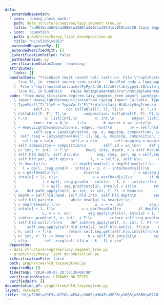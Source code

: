 ```yaml
---
data:
  _extendedDependsOn:
  - icon: ':heavy_check_mark:'
    path: data_structure/segtree/lazy_segment_tree.py
    title: "\u9045\u5EF6\u30BB\u30B0\u30E1\u30F3\u30C8\u6728 (Lazy Segment Tree)"
  - icon: ':question:'
    path: graph/tree/heavy_light_decomposition.py
    title: "HL\u5206\u89E3"
  _extendedRequiredBy: []
  _extendedVerifiedWith: []
  _isVerificationFailed: false
  _pathExtension: py
  _verificationStatusIcon: ':warning:'
  attributes:
    links: []
  bundledCode: "Traceback (most recent call last):\n  File \"/opt/hostedtoolcache/PyPy/3.10.14/x64/lib/pypy3.10/site-packages/onlinejudge_verify/documentation/build.py\"\
    , line 76, in _render_source_code_stat\n    bundled_code = language.bundle(\n\
    \  File \"/opt/hostedtoolcache/PyPy/3.10.14/x64/lib/pypy3.10/site-packages/onlinejudge_verify/languages/python.py\"\
    , line 96, in bundle\n    raise NotImplementedError\nNotImplementedError\n"
  code: "from data_structure.segtree.lazy_segment_tree import LazySegtree\nfrom graph.tree.heavy_light_decomposition\
    \ import HeavyLightDecomposition\nfrom typing import Callable, TypeVar\n\nT =\
    \ TypeVar(\"T\")\nF = TypeVar(\"F\")\n\n\nclass HldLazySegTree:\n    def __init__(\n\
    \        self,\n        op: Callable[[T, T], T],\n        e: T,\n        mapping:\
    \ Callable[[F, T], T],\n        composition: Callable[[F, F], F],\n        id_:\
    \ F,\n        v: list[int],\n        n: int,\n        edges: list[int, int],\n\
    \        root: int = 0,\n    ):\n        # assert n == len(v)\n        self.hld\
    \ = HeavyLightDecomposition(n, edges, root)\n        nv = self.hld.build_list(v)\n\
    \        self.seg = LazySegtree(nv, op, e, mapping, composition, id_)\n      \
    \  self.rseg = LazySegtree(nv[::-1], op, e, mapping, composition, id_)\n     \
    \   self.op = op\n        self.e = e\n        self.mapping = mapping\n       \
    \ self.compositon = composition\n        self.id = id_\n\n    def path_prod(self,\
    \ u: int, v: int) -> T:\n        head, into, depth, n = self.hld.head, self.hld.into,\
    \ self.hld.depth, self.hld.n\n        seg, rseg, par, op = self.seg, self.rseg,\
    \ self.hld.par, self.op\n\n        l, r = self.e, self.e\n        while head[u]\
    \ != head[v]:\n            if depth[head[u]] > depth[head[v]]:\n             \
    \   l = op(l, rseg.prod(n - into[u] - 1, n - into[head[u]]))\n               \
    \ u = par[head[u]]\n            else:\n                r = op(seg.prod(into[head[v]],\
    \ into[v] + 1), r)\n                v = par[head[v]]\n        if depth[u] > depth[v]:\n\
    \            l = op(l, rseg.prod(n - into[u] - 1, n - into[v]))\n        else:\n\
    \            l = op(l, seg.prod(into[u], into[v] + 1))\n        return op(l, r)\n\
    \n    def path_apply(self, u: int, v: int, f: F) -> None:\n        head, into,\
    \ depth = self.hld.head, self.hld.into, self.hld.depth\n        seg, par = self.seg,\
    \ self.hld.par\n\n        while head[u] != head[v]:\n            if depth[head[u]]\
    \ < depth[head[v]]:\n                u, v = v, u\n            seg.apply(into[head[u]],\
    \ into[u] + 1, f)\n            u = par[head[u]]\n        if depth[u] < depth[v]:\n\
    \            u, v = v, u\n        seg.apply(into[v], into[u] + 1, f)\n\n    def\
    \ subtree_prod(self, v: int) -> T:\n        return self.seg.prod(self.hld.into[v],\
    \ self.hld.out[v])\n\n    def subtree_apply(self, v: int, f: F) -> None:\n   \
    \     self.seg.apply(self.hld.into[v], self.hld.out[v], f)\n\n    def get(self,\
    \ k: int) -> T:\n        return self.seg.get(self.hld.into[k])\n\n    def set(self,\
    \ k: int, v: T) -> None:\n        k = self.hld.into[k]\n        self.seg.set(k,\
    \ v)\n        self.rseg[self.hld.n - k - 1] = v\n"
  dependsOn:
  - data_structure/segtree/lazy_segment_tree.py
  - graph/tree/heavy_light_decomposition.py
  isVerificationFile: false
  path: graph/tree/hld_lazysegtree.py
  requiredBy: []
  timestamp: '2024-08-05 20:55:28+09:00'
  verificationStatus: LIBRARY_NO_TESTS
  verifiedWith: []
documentation_of: graph/tree/hld_lazysegtree.py
layout: document
title: "HL\u5206\u89E3\u6728\u4E0A\u306E\u9045\u5EF6\u30BB\u30B0\u6728"
---
```


